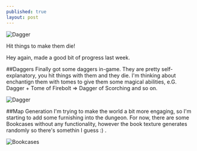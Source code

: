 ```yaml
---
published: true
layout: post
---
```


![Dagger](http://i.imgur.com/jwsb9IJ.png)

Hit things to make them die!

<!--excerpt-->

Hey again, made a good bit of progress last week. 

##Daggers
Finally got some daggers in-game. They are pretty self-explanatory, you hit things with them and they die. I'm thinking about enchantign them with tomes to give them some magical abilities, e.G. Dagger + Tome of Firebolt => Dagger of Scorching and so on.

![Dagger](http://i.imgur.com/jwsb9IJ.png)

##Map Generation
I'm trying to make the world a bit more engaging, so I'm starting to add some furnishing into the dungeon. For now, there are some Bookcases without any functionality, however the book texture generates randomly so there's somethin I guess :) .

![Bookcases](http://i.imgur.com/IBVT7JG.png)
